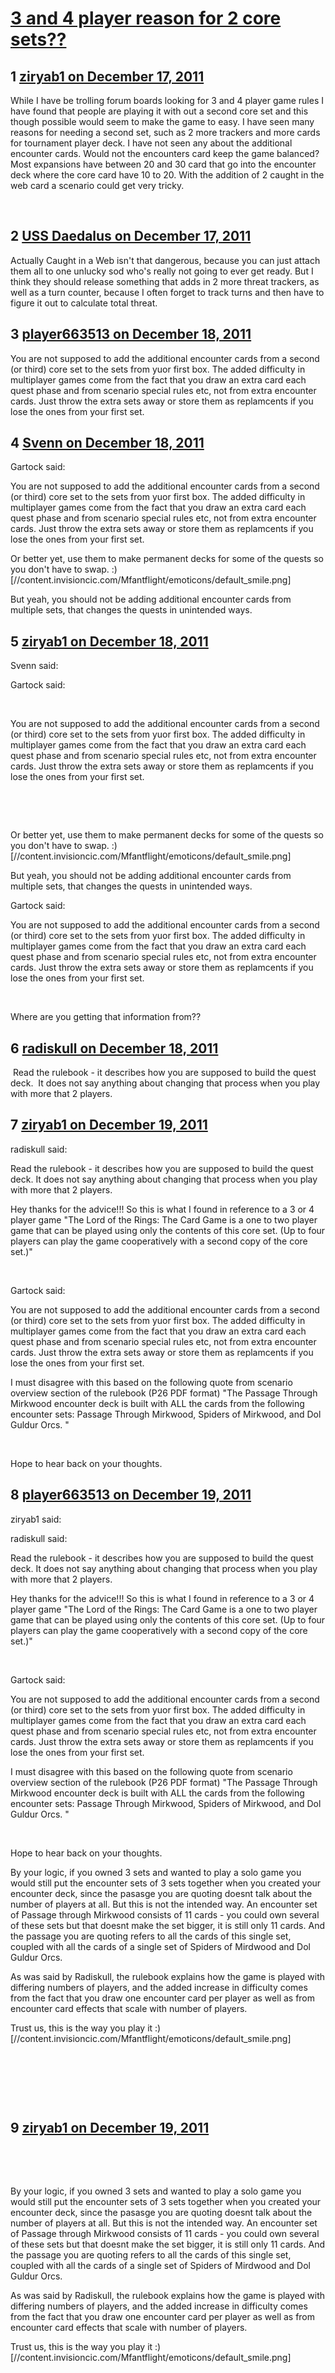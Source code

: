# [3 and 4 player reason for 2 core sets??](https://community.fantasyflightgames.com/topic/57735-3-and-4-player-reason-for-2-core-sets/)

## 1 [ziryab1 on December 17, 2011](https://community.fantasyflightgames.com/topic/57735-3-and-4-player-reason-for-2-core-sets/?do=findComment&comment=568679)

While I have be trolling forum boards looking for 3 and 4 player game rules I have found that people are playing it with out a second core set and this though possible would seem to make the game to easy. I have seen many reasons for needing a second set, such as 2 more trackers and more cards for tournament player deck. I have not seen any about the additional encounter cards. Would not the encounters card keep the game balanced? Most expansions have between 20 and 30 card that go into the encounter deck where the core card have 10 to 20. With the addition of 2 caught in the web card a scenario could get very tricky.
 

 

## 2 [USS Daedalus on December 17, 2011](https://community.fantasyflightgames.com/topic/57735-3-and-4-player-reason-for-2-core-sets/?do=findComment&comment=568720)

Actually Caught in a Web isn't that dangerous, because you can just attach them all to one unlucky sod who's really not going to ever get ready. But I think they should release something that adds in 2 more threat trackers, as well as a turn counter, because I often forget to track turns and then have to figure it out to calculate total threat.

## 3 [player663513 on December 18, 2011](https://community.fantasyflightgames.com/topic/57735-3-and-4-player-reason-for-2-core-sets/?do=findComment&comment=568870)

You are not supposed to add the additional encounter cards from a second (or third) core set to the sets from yuor first box. The added difficulty in multiplayer games come from the fact that you draw an extra card each quest phase and from scenario special rules etc, not from extra encounter cards. Just throw the extra sets away or store them as replamcents if you lose the ones from your first set.

## 4 [Svenn on December 18, 2011](https://community.fantasyflightgames.com/topic/57735-3-and-4-player-reason-for-2-core-sets/?do=findComment&comment=569040)

Gartock said:

You are not supposed to add the additional encounter cards from a second (or third) core set to the sets from yuor first box. The added difficulty in multiplayer games come from the fact that you draw an extra card each quest phase and from scenario special rules etc, not from extra encounter cards. Just throw the extra sets away or store them as replamcents if you lose the ones from your first set.



Or better yet, use them to make permanent decks for some of the quests so you don't have to swap. :) [//content.invisioncic.com/Mfantflight/emoticons/default_smile.png]

But yeah, you should not be adding additional encounter cards from multiple sets, that changes the quests in unintended ways.

## 5 [ziryab1 on December 18, 2011](https://community.fantasyflightgames.com/topic/57735-3-and-4-player-reason-for-2-core-sets/?do=findComment&comment=569073)

Svenn said:

Gartock said:

 

You are not supposed to add the additional encounter cards from a second (or third) core set to the sets from yuor first box. The added difficulty in multiplayer games come from the fact that you draw an extra card each quest phase and from scenario special rules etc, not from extra encounter cards. Just throw the extra sets away or store them as replamcents if you lose the ones from your first set.

 

 

Or better yet, use them to make permanent decks for some of the quests so you don't have to swap. :) [//content.invisioncic.com/Mfantflight/emoticons/default_smile.png]

But yeah, you should not be adding additional encounter cards from multiple sets, that changes the quests in unintended ways.



Gartock said:


You are not supposed to add the additional encounter cards from a second (or third) core set to the sets from yuor first box. The added difficulty in multiplayer games come from the fact that you draw an extra card each quest phase and from scenario special rules etc, not from extra encounter cards. Just throw the extra sets away or store them as replamcents if you lose the ones from your first set.



 

Where are you getting that information from??

## 6 [radiskull on December 18, 2011](https://community.fantasyflightgames.com/topic/57735-3-and-4-player-reason-for-2-core-sets/?do=findComment&comment=569080)

 Read the rulebook - it describes how you are supposed to build the quest deck.  It does not say anything about changing that process when you play with more that 2 players.

## 7 [ziryab1 on December 19, 2011](https://community.fantasyflightgames.com/topic/57735-3-and-4-player-reason-for-2-core-sets/?do=findComment&comment=569096)

radiskull said:


Read the rulebook - it describes how you are supposed to build the quest deck. It does not say anything about changing that process when you play with more that 2 players.


Hey thanks for the advice!!! So this is what I found in reference to a 3 or 4 player game "The Lord of the Rings: The Card Game is a one to two player game that can be played using only the contents of this core set. (Up to four players can play the game cooperatively with a second copy of the core set.)"

 

Gartock said:


You are not supposed to add the additional encounter cards from a second (or third) core set to the sets from yuor first box. The added difficulty in multiplayer games come from the fact that you draw an extra card each quest phase and from scenario special rules etc, not from extra encounter cards. Just throw the extra sets away or store them as replamcents if you lose the ones from your first set.


I must disagree with this based on the following quote from scenario overview section of the rulebook (P26 PDF format) "The Passage Through Mirkwood encounter deck is built with ALL the cards from the following encounter sets: Passage Through Mirkwood, Spiders of Mirkwood, and Dol Guldur Orcs. "

 

Hope to hear back on your thoughts. 

## 8 [player663513 on December 19, 2011](https://community.fantasyflightgames.com/topic/57735-3-and-4-player-reason-for-2-core-sets/?do=findComment&comment=569148)

ziryab1 said:

radiskull said:


Read the rulebook - it describes how you are supposed to build the quest deck. It does not say anything about changing that process when you play with more that 2 players.


Hey thanks for the advice!!! So this is what I found in reference to a 3 or 4 player game "The Lord of the Rings: The Card Game is a one to two player game that can be played using only the contents of this core set. (Up to four players can play the game cooperatively with a second copy of the core set.)"

 

Gartock said:


You are not supposed to add the additional encounter cards from a second (or third) core set to the sets from yuor first box. The added difficulty in multiplayer games come from the fact that you draw an extra card each quest phase and from scenario special rules etc, not from extra encounter cards. Just throw the extra sets away or store them as replamcents if you lose the ones from your first set.


I must disagree with this based on the following quote from scenario overview section of the rulebook (P26 PDF format) "The Passage Through Mirkwood encounter deck is built with ALL the cards from the following encounter sets: Passage Through Mirkwood, Spiders of Mirkwood, and Dol Guldur Orcs. "

 

Hope to hear back on your thoughts. 



By your logic, if you owned 3 sets and wanted to play a solo game you would still put the encounter sets of 3 sets together when you created your encounter deck, since the pasasge you are quoting doesnt talk about the number of players at all. But this is not the intended way. An encounter set of Passage through Mirkwood consists of 11 cards - you could own several of these sets but that doesnt make the set bigger, it is still only 11 cards. And the passage you are quoting refers to all the cards of this single set, coupled with all the cards of a single set of Spiders of Mirdwood and Dol Guldur Orcs.

As was said by Radiskull, the rulebook explains how the game is played with differing numbers of players, and the added increase in difficulty comes from the fact that you draw one encounter card per player as well as from encounter card effects that scale with number of players.

Trust us, this is the way you play it :) [//content.invisioncic.com/Mfantflight/emoticons/default_smile.png]

 

 

 

## 9 [ziryab1 on December 19, 2011](https://community.fantasyflightgames.com/topic/57735-3-and-4-player-reason-for-2-core-sets/?do=findComment&comment=569176)




 

 

By your logic, if you owned 3 sets and wanted to play a solo game you would still put the encounter sets of 3 sets together when you created your encounter deck, since the pasasge you are quoting doesnt talk about the number of players at all. But this is not the intended way. An encounter set of Passage through Mirkwood consists of 11 cards - you could own several of these sets but that doesnt make the set bigger, it is still only 11 cards. And the passage you are quoting refers to all the cards of this single set, coupled with all the cards of a single set of Spiders of Mirdwood and Dol Guldur Orcs.

As was said by Radiskull, the rulebook explains how the game is played with differing numbers of players, and the added increase in difficulty comes from the fact that you draw one encounter card per player as well as from encounter card effects that scale with number of players.

Trust us, this is the way you play it :) [//content.invisioncic.com/Mfantflight/emoticons/default_smile.png]

 

 

 

 

 

I disagree, because by my logic you would only buy a second set to play a 3 or 4 player game, as stated in the rulebook.

## 10 [DavFlamerock on December 19, 2011](https://community.fantasyflightgames.com/topic/57735-3-and-4-player-reason-for-2-core-sets/?do=findComment&comment=569188)

 Except that once you stop playing Core-only quests, you run into the problem of either requiring two copies of the Core Set encounters AND two copies of the Adventure Pack encounter (let's say Hunt for Gollum as example). If you use 2x of the Core Set encounter deck pieces and 1x of the Hunt for Gollum encounter deck, then you've dramatically skewed the card ratio between Hunt for Gollum cards and Core Set cards. For example, you'd have one heck of a time finding the Clues.

Encounters are designed so that you play with exactly one of each deck of each necessary type for the encounter so that the card ratios are balanced the way FFG designed it. There's ABSOLUTELY NO reason why you would need two core sets of encounter cards to play with more than 2 people, because the game is designed that if the encounter deck keeps running out a lot (because you've got 4 players, say) then it will just keep shuffling back in. The only reason they say you need another Core Set for 3-4 players is because there aren't enough player cards to make 4 50 card decks with just one Core Set (not to mention that you'd need more threat trackers and probably more tokens).

## 11 [ziryab1 on December 19, 2011](https://community.fantasyflightgames.com/topic/57735-3-and-4-player-reason-for-2-core-sets/?do=findComment&comment=569280)

 Thanks for your input everyone. No extra encounter cards it is.

 

 

## 12 [Svenn on December 20, 2011](https://community.fantasyflightgames.com/topic/57735-3-and-4-player-reason-for-2-core-sets/?do=findComment&comment=569708)

You CAN play 3 or 4 players with only a single core set, or with a 1 core set + APs. In that case, you would only be using 1 set of the encounter cards. Buying extra core sets isn't necessary for playing with more players, people buy multiple core sets simply so they have more player cards and more deck building options. With all the APs and deluxe expansion coming now, it's not really necessary to buy multiple core sets unless you want 2-4 copies of some of the cards that you don't get 3 of in the core set.

## 13 [qwertyuiop on December 23, 2011](https://community.fantasyflightgames.com/topic/57735-3-and-4-player-reason-for-2-core-sets/?do=findComment&comment=570585)

 You'd probably have a more fun and challenging 3-4 player experience by buying a barrel, a gun, ammo, enough water to fill the barrel, and several fish.

